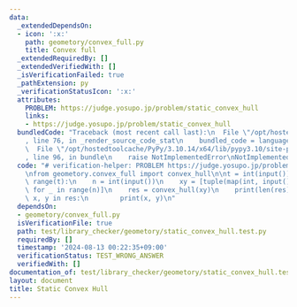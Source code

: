```yaml
---
data:
  _extendedDependsOn:
  - icon: ':x:'
    path: geometory/convex_full.py
    title: Convex full
  _extendedRequiredBy: []
  _extendedVerifiedWith: []
  _isVerificationFailed: true
  _pathExtension: py
  _verificationStatusIcon: ':x:'
  attributes:
    PROBLEM: https://judge.yosupo.jp/problem/static_convex_hull
    links:
    - https://judge.yosupo.jp/problem/static_convex_hull
  bundledCode: "Traceback (most recent call last):\n  File \"/opt/hostedtoolcache/PyPy/3.10.14/x64/lib/pypy3.10/site-packages/onlinejudge_verify/documentation/build.py\"\
    , line 76, in _render_source_code_stat\n    bundled_code = language.bundle(\n\
    \  File \"/opt/hostedtoolcache/PyPy/3.10.14/x64/lib/pypy3.10/site-packages/onlinejudge_verify/languages/python.py\"\
    , line 96, in bundle\n    raise NotImplementedError\nNotImplementedError\n"
  code: "# verification-helper: PROBLEM https://judge.yosupo.jp/problem/static_convex_hull\n\
    \nfrom geometory.convex_full import convex_hull\n\nt = int(input())\nfor _ in\
    \ range(t):\n    n = int(input())\n    xy = [tuple(map(int, input().split()))\
    \ for _ in range(n)]\n    res = convex_hull(xy)\n    print(len(res))\n    for\
    \ x, y in res:\n        print(x, y)\n"
  dependsOn:
  - geometory/convex_full.py
  isVerificationFile: true
  path: test/library_checker/geometory/static_convex_hull.test.py
  requiredBy: []
  timestamp: '2024-08-13 00:22:35+09:00'
  verificationStatus: TEST_WRONG_ANSWER
  verifiedWith: []
documentation_of: test/library_checker/geometory/static_convex_hull.test.py
layout: document
title: Static Convex Hull
---
```


